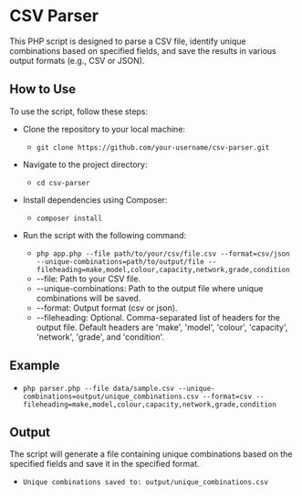 # CSV Parser
This PHP script is designed to parse a CSV file, identify unique combinations based on specified fields, and save the results in various output formats (e.g., CSV or JSON).

## How to Use

To use the script, follow these steps:

- Clone the repository to your local machine:
  - `git clone https://github.com/your-username/csv-parser.git`

- Navigate to the project directory:
  - `cd csv-parser`
- Install dependencies using Composer:
    - `composer install`
- Run the script with the following command:
  - `php app.php --file path/to/your/csv/file.csv --format=csv/json --unique-combinations=path/to/output/file --fileheading=make,model,colour,capacity,network,grade,condition`
  - --file: Path to your CSV file.
  - --unique-combinations: Path to the output file where unique combinations will be saved.
  - --format: Output format (csv or json).
  - --fileheading: Optional. Comma-separated list of headers for the output file. Default headers are 'make', 'model', 'colour', 'capacity', 'network', 'grade', and 'condition'.

## Example
- `php parser.php --file data/sample.csv --unique-combinations=output/unique_combinations.csv --format=csv --fileheading=make,model,colour,capacity,network,grade,condition`

## Output

The script will generate a file containing unique combinations based on the specified fields and save it in the specified format.

- `Unique combinations saved to: output/unique_combinations.csv`
